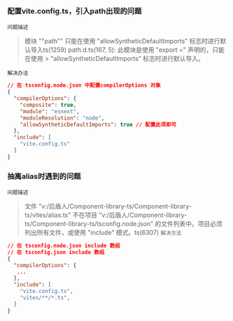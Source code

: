 ### 配置vite.config.ts，引入path出现的问题
`问题描述`

> 模块 ""path"" 只能在使用 "allowSyntheticDefaultImports" 标志时进行默认导入ts(1259)
> path.d.ts(167, 5): 此模块是使用 "export =" 声明的，只能在使用 > "allowSyntheticDefaultImports" 标志时进行默认导入。

`解决办法`
``` json
// 在 tsconfig.node.json 中配置compilerOptions 对象
{
  "compilerOptions": {
    "composite": true,
    "module": "esnext",
    "moduleResolution": "node",
    "allowSyntheticDefaultImports": true // 配置此项即可
  },
  "include": [
    "vite.config.ts"
  ]
}
```
### 抽离alias时遇到的问题
`问题描述`

>文件 "v:/后盾人/Component-library-ts/Component-library-ts/vites/alias.ts" 不在项目 "v:/后盾人/Component-library-ts/Component-library-ts/tsconfig.node.json" 的文件列表中。项目必须列出所有文件，或使用 "include" 模式。ts(6307)
`解决方法`
```json
// 在 tsconfig.node.json include 数组
// 在 tsconfig.json include 数组
{
  "compilerOptions": {
   ...
  },
  "include": [
    "vite.config.ts",
    "vites/**/*.ts",
  ]
}
```